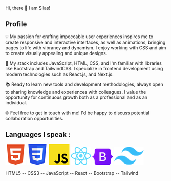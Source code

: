  Hi, there 👋 I am Silas!


## Profile

💡 My passion for crafting impeccable user experiences inspires me to create responsive and interactive interfaces, as well as animations, bringing pages to life with vibrancy and dynamism. I enjoy working with CSS and aim to create visually appealing and unique designs.

💼 My stack includes JavaScript, HTML, CSS, and I'm familiar with libraries like Bootstrap and TailwindCSS. I specialize in frontend development using modern technologies such as React.js, and Next.js.

📚 Ready to learn new tools and development methodologies, always open to sharing knowledge and experiences with colleagues. I value the opportunity for continuous growth both as a professional and as an individual.

🌐 Feel free to get in touch with me! I'd be happy to discuss potential collaboration opportunities.

## Languages I speak :

![HTML5](icons/html5.png) ![CSS3](icons/CSS3.png) ![JavaScript](icons/javascript.png) ![React](icons/react.png) ![Bootstrap](icons/bootstrap.png) ![Tailwind](icons/tailwind.png) 
  

HTML5  --  CSS3  --  JavaScript  --  React   --  Bootstrap  --  Tailwind
    



